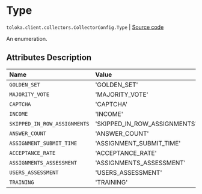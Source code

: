# Type
`toloka.client.collectors.CollectorConfig.Type` | [Source code](https://github.com/Toloka/toloka-kit/blob/v1.1.0.post1/src/client/collectors.py#L40)

An enumeration.

## Attributes Description

| Name | Value | Description |
| :------| :-----------| :----------| 
`GOLDEN_SET`|'GOLDEN_SET'|
`MAJORITY_VOTE`|'MAJORITY_VOTE'|
`CAPTCHA`|'CAPTCHA'|
`INCOME`|'INCOME'|
`SKIPPED_IN_ROW_ASSIGNMENTS`|'SKIPPED_IN_ROW_ASSIGNMENTS'|
`ANSWER_COUNT`|'ANSWER_COUNT'|
`ASSIGNMENT_SUBMIT_TIME`|'ASSIGNMENT_SUBMIT_TIME'|
`ACCEPTANCE_RATE`|'ACCEPTANCE_RATE'|
`ASSIGNMENTS_ASSESSMENT`|'ASSIGNMENTS_ASSESSMENT'|
`USERS_ASSESSMENT`|'USERS_ASSESSMENT'|
`TRAINING`|'TRAINING'|
